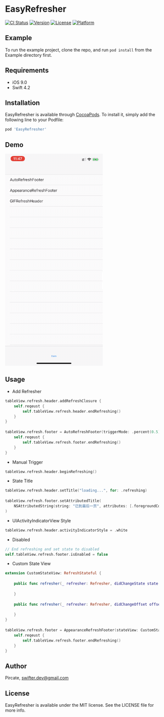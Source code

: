 # EasyRefresher

[![CI Status](https://img.shields.io/travis/Pircate/EasyRefresher.svg?style=flat)](https://travis-ci.org/Pircate/EasyRefresher)
[![Version](https://img.shields.io/cocoapods/v/EasyRefresher.svg?style=flat)](https://cocoapods.org/pods/EasyRefresher)
[![License](https://img.shields.io/cocoapods/l/EasyRefresher.svg?style=flat)](https://cocoapods.org/pods/EasyRefresher)
[![Platform](https://img.shields.io/cocoapods/p/EasyRefresher.svg?style=flat)](https://cocoapods.org/pods/EasyRefresher)

## Example

To run the example project, clone the repo, and run `pod install` from the Example directory first.

## Requirements

* iOS 9.0
* Swift 4.2

## Installation

EasyRefresher is available through [CocoaPods](https://cocoapods.org). To install
it, simply add the following line to your Podfile:

```ruby
pod 'EasyRefresher'
```

## Demo

![](https://github.com/Pircate/EasyRefresher/blob/master/image.gif)

## Usage

* Add Refresher

```swift
tableView.refresh.header.addRefreshClosure {
    self.reqeust {
        self.tableView.refresh.header.endRefreshing()
    }
}

tableView.refresh.footer = AutoRefreshFooter(triggerMode: .percent(0.5)) {
    self.reqeust {
        self.tableView.refresh.footer.endRefreshing()
    }
}

```

* Manual Trigger

```swift
tableView.refresh.header.beginRefreshing()
```

* State Title

```swift
tableView.refresh.header.setTitle("loading...", for: .refreshing)

tableView.refresh.footer.setAttributedTitle(
    NSAttributedString(string: "已到最后一页", attributes: [.foregroundColor: UIColor.red]), for: .disabled
)
```

* UIActivityIndicatorView Style

```swift
tableView.refresh.header.activityIndicatorStyle = .white
```

* Disabled

```swift
// End refreshing and set state to disabled
self.tableView.refresh.footer.isEnabled = false
```

* Custom State View

```swift
extension CustomStateView: RefreshStateful {
    
    public func refresher(_ refresher: Refresher, didChangeState state: RefreshState) {
    
    }
    
    public func refresher(_ refresher: Refresher, didChangeOffset offset: CGFloat) {
    
    }
}

tableView.refresh.footer = AppearanceRefreshFooter(stateView: CustomStateView()) {
    self.reqeust {
        self.tableView.refresh.footer.endRefreshing()
    }
}
```

## Author

Pircate, swifter.dev@gmail.com

## License

EasyRefresher is available under the MIT license. See the LICENSE file for more info.
